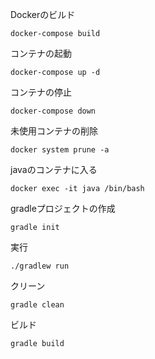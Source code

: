 Dockerのビルド
```
docker-compose build
```

コンテナの起動
```
docker-compose up -d
```

コンテナの停止
```
docker-compose down
```
未使用コンテナの削除
```
docker system prune -a
```

javaのコンテナに入る
```
docker exec -it java /bin/bash
```

gradleプロジェクトの作成
```
gradle init
```

実行
```
./gradlew run
```

クリーン
```
gradle clean
```

ビルド
```
gradle build
```













